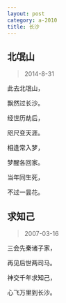 ```yaml
---
layout: post
category: a-2010
title: 长沙
---
```


## 北氓山 ##

> 2014-8-31

此去北氓山，

飘然过长沙。 

经世历劫后，

咫尺变天涯。

相逢常入梦，

梦醒各回家。

当年同生死，

不过一昙花。

## 求知己 ##

> 2007-03-16

三会先秦诸子家，

再见后世两司马。

神交千年求知己，

心飞万里到长沙。